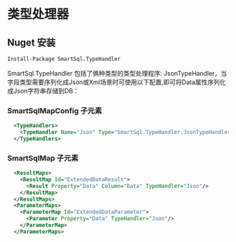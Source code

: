 # 类型处理器

## Nuget 安装

``` cmd
Install-Package SmartSql.TypeHandler
```

SmartSql.TypeHandler 包括了俩种类型的类型处理程序: JsonTypeHandler，当字段类型需要序列化成Json或Xml场景时可使用以下配置,即可将Data属性序列化成Json字符串存储到DB：

### SmartSqlMapConfig 子元素

``` xml
  <TypeHandlers>
    <TypeHandler Name="Json" Type="SmartSql.TypeHandler.JsonTypeHandler,SmartSql.TypeHandler"/>
  </TypeHandlers>
```

### SmartSqlMap 子元素

``` xml
  <ResultMaps>
    <ResultMap Id="ExtendedDataResult">
      <Result Property="Data" Column="Data" TypeHandler="Json"/>
    </ResultMap>
  </ResultMaps>
  <ParameterMaps>
    <ParameterMap Id="ExtendedDataParameter">
      <Parameter Property="Data" TypeHandler="Json"/>
    </ParameterMap>
  </ParameterMaps>
```